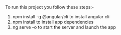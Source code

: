  To run this project you follow these steps:- 
 1. npm install -g @angular/cli to install angular cli
 2. npm install to install app dependencies
 3. ng serve -o to start the server and launch the app
